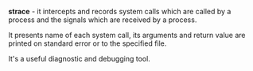


  
**strace** - it intercepts and records system calls which are called by a process and the signals which are received by a process.   
  
It presents name of each system call, its arguments and return value are printed on standard error or to the specified file.  
  
It's a useful diagnostic and debugging tool.